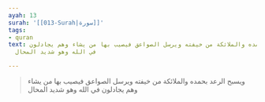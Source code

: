 ```yaml
---
ayah: 13
surah: '[[013-Surah|سورة]]'
tags:
- quran
text: ويسبح الرعد بحمده والملائكة من خيفته ويرسل الصواعق فيصيب بها من يشاء وهم يجادلون
  في الله وهو شديد المحال

---
```

> ويسبح الرعد بحمده والملائكة من خيفته ويرسل الصواعق فيصيب بها من يشاء وهم يجادلون في الله وهو شديد المحال
